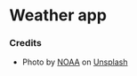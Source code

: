 # Weather app

### Credits
- Photo by <a href="https://unsplash.com/@noaa?utm_source=unsplash&utm_medium=referral&utm_content=creditCopyText">NOAA</a> on <a href="https://unsplash.com/s/photos/background-weather-app?utm_source=unsplash&utm_medium=referral&utm_content=creditCopyText">Unsplash</a>
  